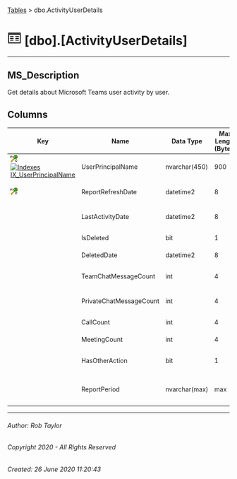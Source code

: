 #### 

[Tables](Tables.md) > dbo.ActivityUserDetails

# ![Tables](../images/Table32.png) [dbo].[ActivityUserDetails]

---

## <a name="#description"></a>MS_Description

Get details about Microsoft Teams user activity by user.

## <a name="#columns"></a>Columns

| Key | Name | Data Type | Max Length (Bytes) | Nullability | Default | Description |
|---|---|---|---|---|---|---|
| [![Cluster Primary Key PK_dbo.ActivityUserDetails: UserPrincipalName\ReportRefreshDate](../images/pkcluster.png)](#indexes)[![Indexes IX_UserPrincipalName](../../../Images/Index.png)](#indexes) | UserPrincipalName | nvarchar(450) | 900 | NOT NULL |  | _Foreign Key to UserPrinicipalName in dbo.Users._ |
| [![Cluster Primary Key PK_dbo.ActivityUserDetails: UserPrincipalName\ReportRefreshDate](../images/pkcluster.png)](#indexes) | ReportRefreshDate | datetime2 | 8 | NOT NULL |  | _The date the usage data was retrieved from graph._ |
|  | LastActivityDate | datetime2 | 8 | NULL allowed |  | _The last activity date for the user within the period._ |
|  | IsDeleted | bit | 1 | NOT NULL | ((0)) |  |
|  | DeletedDate | datetime2 | 8 | NULL allowed |  |  |
|  | TeamChatMessageCount | int | 4 | NOT NULL | ((0)) | _The number of Teams Channel Messages._ |
|  | PrivateChatMessageCount | int | 4 | NOT NULL | ((0)) | _The number of Private Chat Messages._ |
|  | CallCount | int | 4 | NOT NULL | ((0)) | _The number of Calls._ |
|  | MeetingCount | int | 4 | NOT NULL | ((0)) | _The number of Meetings._ |
|  | HasOtherAction | bit | 1 | NOT NULL | ((0)) | _Whether the user performed any Teams action._ |
|  | ReportPeriod | nvarchar(max) | max | NULL allowed |  | _The number of days requested when calling the graph endpoint._ |


---

###### Author:  Rob Taylor

###### Copyright 2020 - All Rights Reserved

###### Created: 26 June 2020 11:20:43

